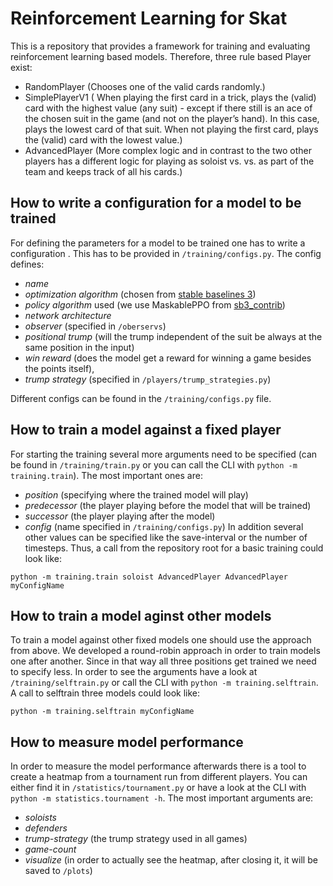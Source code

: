 # Reinforcement Learning for Skat

This is a repository that provides a framework for training and evaluating reinforcement learning based models. Therefore,
three rule based Player exist: 
   - RandomPlayer (Chooses one of the valid cards randomly.)
   - SimplePlayerV1 ( When playing the first card in a trick, plays the (valid) card with the highest 
   value (any suit) - except if there still is
       an ace of the chosen suit in the game (and not on the player’s hand). In this case, plays the lowest card of that
       suit. When not playing the first card, plays the (valid) card with the lowest value.)
   - AdvancedPlayer (More complex logic and in contrast to the two other players has a different logic for playing as soloist vs.
      vs. as part of the team and keeps track of all his cards.)

## How to write a configuration for a model to be trained

For defining the parameters for a model to be trained one has to write a configuration . This has
to be provided in `/training/configs.py`.
   The config defines:
   - *name*
   - *optimization algorithm* (chosen from [stable baselines 3](https://stable-baselines3.readthedocs.io/en/master/))
   - *policy algorithm* used (we use MaskablePPO from [sb3_contrib](https://sb3-contrib.readthedocs.io/en/master/))
   - *network architecture*
   - *observer* (specified in `/oberservs`)
   - *positional trump* (will the trump independent of the suit be always at the same position in the input)
   - *win reward* (does the model get a reward for winning a game besides the points itself),
   - *trump strategy* (specified in `/players/trump_strategies.py`)

   Different configs can be found in the `/training/configs.py` file.

## How to train a model against a fixed player

   For starting the training several more arguments need to be specified (can be found in `/training/train.py` or you
   can call the CLI with `python -m training.train`). 
   The most important ones are:
   - *position* (specifying where the trained model will play)
   - *predecessor* (the player playing before the model that will be trained)
   - *successor* (the player playing after the model)
   - *config* (name specified in `/training/configs.py`)
   In addition several other values can be specified like the save-interval or the number of timesteps.
   Thus, a call from the repository root for a basic training could look like:

   `python -m training.train soloist AdvancedPlayer AdvancedPlayer myConfigName`

## How to train a model aginst other models

   To train a model against other fixed models one should use the approach from above.
   We developed a round-robin approach in order to train models one after another. Since in that way all three positions
   get trained we need to specify less. In order to see the arguments have a look at `/training/selftrain.py` or call the
   CLI with `python -m training.selftrain`.
   A call to selftrain three models could look like:

   `python -m training.selftrain myConfigName`

## How to measure model performance

   In order to measure the model performance afterwards there is a tool to create a heatmap from a tournament run from
   different players. You can either find it in `/statistics/tournament.py` or have a look at the CLI with
   `python -m statistics.tournament -h`. The most important arguments are:
   - *soloists*
   - *defenders*
   - *trump-strategy* (the trump strategy used in all games)
   - *game-count*
   - *visualize* (in order to actually see the heatmap, after closing it, it will be saved to `/plots`)
   
